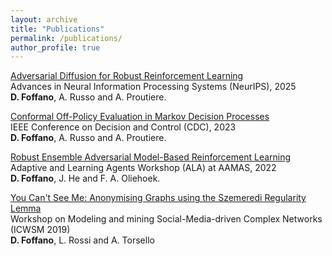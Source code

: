 ```yaml
---
layout: archive
title: "Publications"
permalink: /publications/
author_profile: true
---
```


[Adversarial Diffusion for Robust Reinforcement Learning](https://arxiv.org/abs/2509.23846)\
Advances in Neural Information Processing Systems (NeurIPS), 2025  
**D. Foffano**, A. Russo and A. Proutiere.

[Conformal Off-Policy Evaluation in Markov Decision Processes](https://arxiv.org/abs/2304.02574)\
IEEE Conference on Decision and Control (CDC), 2023  
**D. Foffano**, A. Russo and A. Proutiere.

[Robust Ensemble Adversarial Model-Based Reinforcement Learning](https://ala2022.github.io/papers/ALA2022_paper_31.pdf)\
Adaptive and Learning Agents Workshop (ALA) at AAMAS, 2022  
**D. Foffano**, J. He and F. A. Oliehoek.

[You Can't See Me: Anonymising Graphs using the Szemeredi Regularity Lemma](https://www.frontiersin.org/articles/10.3389/fdata.2019.00007/full)\
Workshop on Modeling and mining Social-Media-driven Complex Networks (ICWSM 2019)  
**D. Foffano**, L. Rossi and A. Torsello
